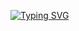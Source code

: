 [![Typing SVG](https://readme-typing-svg.demolab.com?font=Fira+Code&pause=1000&center=%D7%A9%D7%81%D6%B6%D7%A7%D6%B6%D7%A8&vCenter=%D7%A9%D7%81%D6%B6%D7%A7%D6%B6%D7%A8&repeat=%D7%A0%D6%B8%D7%9B%D7%95%D6%B9%D7%9F&random=%D7%A9%D7%81%D6%B6%D7%A7%D6%B6%D7%A8&width=435&lines=HI+FRIENDS+%F0%9F%91%8B;My+name+is+Neria;founder+of+Neronline+agency)](https://git.io/typing-svg)
